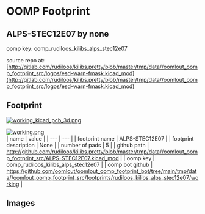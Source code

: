 # OOMP Footprint  
## ALPS-STEC12E07  by none  
  
oomp key: oomp_rudiloos_kilibs_alps_stec12e07  
  
source repo at: [http://gitlab.com/rudiloos/kilibs.pretty/blob/master/tmp/data//oomlout_oomp_footprint_src/logos/esd-warn-fmask.kicad_mod](http://gitlab.com/rudiloos/kilibs.pretty/blob/master/tmp/data//oomlout_oomp_footprint_src/logos/esd-warn-fmask.kicad_mod)  
## Footprint  
  
[![working_kicad_pcb_3d.png](working_kicad_pcb_3d_600.png)](working_kicad_pcb_3d.png)  
  
[![working.png](working_600.png)](working.png)  
| name | value | 
| --- | --- | 
| footprint name | ALPS-STEC12E07 | 
| footprint description | None | 
| number of pads | 5 | 
| github path | http://github.com/rudiloos/kilibs.pretty/blob/master/tmp/data//oomlout_oomp_footprint_src/ALPS-STEC12E07.kicad_mod | 
| oomp key | oomp_rudiloos_kilibs_alps_stec12e07 | 
| oomp bot github | https://github.com/oomlout/oomlout_oomp_footprint_bot/tree/main/tmp/data//oomlout_oomp_footprint_src/footprints/rudiloos_kilibs_alps_stec12e07/working | 
## Images  
